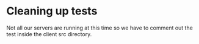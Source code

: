 # Cleaning up tests
Not all our servers are running at this time so we have to comment out the test inside the client src directory.  

